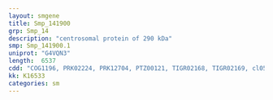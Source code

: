 ```yaml
---
layout: smgene
title: Smp_141900
grp: Smp_14
description: "centrosomal protein of 290 kDa"
smp: Smp_141900.1
uniprot: "G4VQN3"
length:  6537
cdd: "COG1196, PRK02224, PRK12704, PTZ00121, TIGR02168, TIGR02169, cl05660, cl22427, pfam02463, pfam06273, pfam12128, pfam13514, pfam14362"
kk: K16533
categories: sm
---
```

